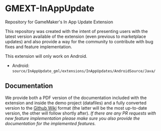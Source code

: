 # GMEXT-InAppUpdate
Repository for GameMaker's In App Update Extension

This repository was created with the intent of presenting users with the latest version available of the extension (even previous to marketplace updates) and also provide a way for the community to contribute with bug fixes and feature implementation.

This extension will only work on Android.

* Android: `source/InAppUpdate_gml/extensions/InAppUpdates/AndroidSource/Java/`

## Documentation

We provide both a PDF version of the documentation included with the extension and inside the demo project (datafiles) and a fully converted version to the [Github Wiki](../../wiki) format (the latter will be the most up-to-date version, the other will follow shortly after). *If there are any PR requests with new feature implementation please make sure you also provide the documentation for the implemented features.*
